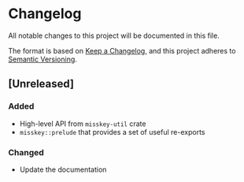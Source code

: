 # Changelog

All notable changes to this project will be documented in this file.

The format is based on [Keep a Changelog](https://keepachangelog.com/en/1.0.0/),
and this project adheres to [Semantic Versioning](https://semver.org/spec/v2.0.0.html).

## [Unreleased]

### Added

- High-level API from `misskey-util` crate
- `misskey::prelude` that provides a set of useful re-exports

### Changed

- Update the documentation

